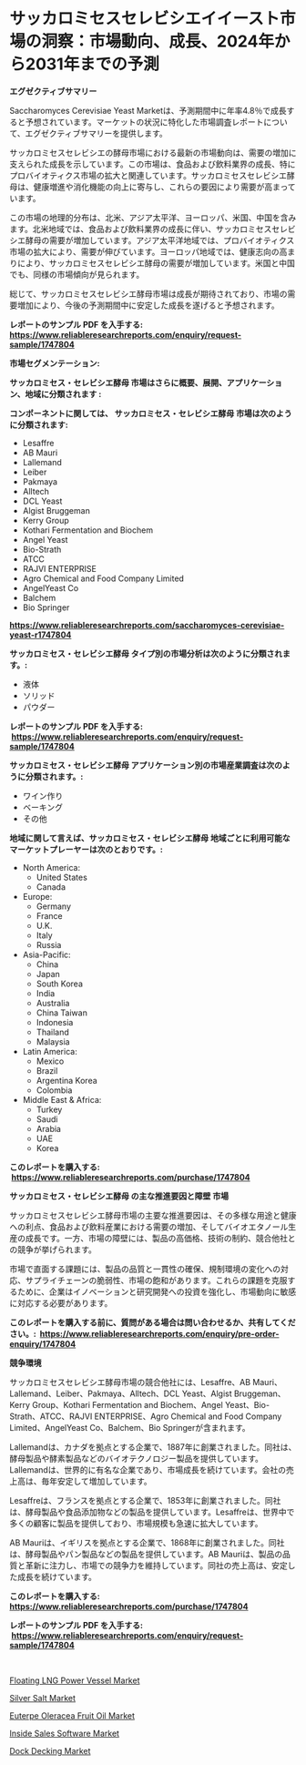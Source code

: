 <p><h1>サッカロミセスセレビシエイイースト市場の洞察：市場動向、成長、2024年から2031年までの予測</h1></p><p><strong>エグゼクティブサマリー</strong></p>
<p><p>Saccharomyces Cerevisiae Yeast Marketは、予測期間中に年率4.8％で成長すると予想されています。マーケットの状況に特化した市場調査レポートについて、エグゼクティブサマリーを提供します。</p><p>サッカロミセスセレビシエの酵母市場における最新の市場動向は、需要の増加に支えられた成長を示しています。この市場は、食品および飲料業界の成長、特にプロバイオティクス市場の拡大と関連しています。サッカロミセスセレビシエ酵母は、健康増進や消化機能の向上に寄与し、これらの要因により需要が高まっています。</p><p>この市場の地理的分布は、北米、アジア太平洋、ヨーロッパ、米国、中国を含みます。北米地域では、食品および飲料業界の成長に伴い、サッカロミセスセレビシエ酵母の需要が増加しています。アジア太平洋地域では、プロバイオティクス市場の拡大により、需要が伸びています。ヨーロッパ地域では、健康志向の高まりにより、サッカロミセスセレビシエ酵母の需要が増加しています。米国と中国でも、同様の市場傾向が見られます。</p><p>総じて、サッカロミセスセレビシエ酵母市場は成長が期待されており、市場の需要増加により、今後の予測期間中に安定した成長を遂げると予想されます。</p></p>
<p><strong>レポートのサンプル PDF を入手する: <a href="https://www.reliableresearchreports.com/enquiry/request-sample/1747804">https://www.reliableresearchreports.com/enquiry/request-sample/1747804</a></strong></p>
<p><strong>市場セグメンテーション:</strong></p>
<p><strong> サッカロミセス・セレビシエ酵母 市場はさらに概要、展開、アプリケーション、地域に分類されます :</strong></p>
<p><strong>コンポーネントに関しては、 サッカロミセス・セレビシエ酵母 市場は次のように分類されます: &nbsp;</strong></p>
<p><ul><li>Lesaffre</li><li>AB Mauri</li><li>Lallemand</li><li>Leiber</li><li>Pakmaya</li><li>Alltech</li><li>DCL Yeast</li><li>Algist Bruggeman</li><li>Kerry Group</li><li>Kothari Fermentation and Biochem</li><li>Angel Yeast</li><li>Bio-Strath</li><li>ATCC</li><li>RAJVI ENTERPRISE</li><li>Agro Chemical and Food Company Limited</li><li>AngelYeast Co</li><li>Balchem</li><li>Bio Springer</li></ul></p>
<p><strong><a href="https://www.reliableresearchreports.com/saccharomyces-cerevisiae-yeast-r1747804">https://www.reliableresearchreports.com/saccharomyces-cerevisiae-yeast-r1747804</a></strong></p>
<p><strong> サッカロミセス・セレビシエ酵母 タイプ別の市場分析は次のように分類されます。:</strong></p>
<p><ul><li>液体</li><li>ソリッド</li><li>パウダー</li></ul></p>
<p><strong>レポートのサンプル PDF を入手する: &nbsp;<a href="https://www.reliableresearchreports.com/enquiry/request-sample/1747804">https://www.reliableresearchreports.com/enquiry/request-sample/1747804</a></strong></p>
<p><strong> サッカロミセス・セレビシエ酵母 アプリケーション別の市場産業調査は次のように分類されます。:</strong></p>
<p><ul><li>ワイン作り</li><li>ベーキング</li><li>その他</li></ul></p>
<p><strong>地域に関して言えば、サッカロミセス・セレビシエ酵母 地域ごとに利用可能なマーケットプレーヤーは次のとおりです。:</strong></p>
<p><ul>
    <li>
        North America:
        <ul>
            <li>United States</li>
            <li>Canada</li>
        </ul>
    </li>
    <li>
        Europe:
        <ul>
            <li>Germany</li>
            <li>France</li>
            <li>U.K.</li>
            <li>Italy</li>
            <li>Russia</li>
        </ul>
    </li>
    <li>
        Asia-Pacific:
        <ul>
            <li>China</li>
            <li>Japan</li>
            <li>South Korea</li>
            <li>India</li>
            <li>Australia</li>
            <li>China Taiwan</li>
            <li>Indonesia</li>
            <li>Thailand</li>
            <li>Malaysia</li>
        </ul>
    </li>
    <li>
        Latin America:
        <ul>
            <li>Mexico</li>
            <li>Brazil</li>
            <li>Argentina Korea</li>
            <li>Colombia</li>
        </ul>
    </li>
    <li>
        Middle East & Africa:
        <ul>
            <li>Turkey</li>
            <li>Saudi</li>
            <li>Arabia</li>
            <li>UAE</li>
            <li>Korea</li>
        </ul>
    </li>
    </ul></p>
<p><strong>このレポートを購入する: &nbsp;<a href="https://www.reliableresearchreports.com/purchase/1747804">https://www.reliableresearchreports.com/purchase/1747804</a></strong></p>
<p><strong>サッカロミセス・セレビシエ酵母 の主な推進要因と障壁 市場</strong></p>
<p><p>サッカロミセスセレビシエ酵母市場の主要な推進要因は、その多様な用途と健康への利点、食品および飲料産業における需要の増加、そしてバイオエタノール生産の成長です。一方、市場の障壁には、製品の高価格、技術の制約、競合他社との競争が挙げられます。</p><p>市場で直面する課題には、製品の品質と一貫性の確保、規制環境の変化への対応、サプライチェーンの脆弱性、市場の飽和があります。これらの課題を克服するために、企業はイノベーションと研究開発への投資を強化し、市場動向に敏感に対応する必要があります。</p></p>
<p><strong>このレポートを購入する前に、質問がある場合は問い合わせるか、共有してください。:&nbsp; <a href="https://www.reliableresearchreports.com/enquiry/pre-order-enquiry/1747804">https://www.reliableresearchreports.com/enquiry/pre-order-enquiry/1747804</a></strong></p>
<p><strong>競争環境</strong></p>
<p><p>サッカロミセスセレビシエ酵母市場の競合他社には、Lesaffre、AB Mauri、Lallemand、Leiber、Pakmaya、Alltech、DCL Yeast、Algist Bruggeman、Kerry Group、Kothari Fermentation and Biochem、Angel Yeast、Bio-Strath、ATCC、RAJVI ENTERPRISE、Agro Chemical and Food Company Limited、AngelYeast Co、Balchem、Bio Springerが含まれます。 </p><p>Lallemandは、カナダを拠点とする企業で、1887年に創業されました。同社は、酵母製品や酵素製品などのバイオテクノロジー製品を提供しています。Lallemandは、世界的に有名な企業であり、市場成長を続けています。会社の売上高は、毎年安定して増加しています。 </p><p>Lesaffreは、フランスを拠点とする企業で、1853年に創業されました。同社は、酵母製品や食品添加物などの製品を提供しています。Lesaffreは、世界中で多くの顧客に製品を提供しており、市場規模も急速に拡大しています。 </p><p>AB Mauriは、イギリスを拠点とする企業で、1868年に創業されました。同社は、酵母製品やパン製品などの製品を提供しています。AB Mauriは、製品の品質と革新に注力し、市場での競争力を維持しています。同社の売上高は、安定した成長を続けています。</p></p>
<p><strong>このレポートを購入する: &nbsp; <a href="https://www.reliableresearchreports.com/purchase/1747804">https://www.reliableresearchreports.com/purchase/1747804</a></strong></p>
<p><strong>レポートのサンプル PDF を入手する: &nbsp;<a href="https://www.reliableresearchreports.com/enquiry/request-sample/1747804">https://www.reliableresearchreports.com/enquiry/request-sample/1747804</a></strong><strong></strong></p>
<p>&nbsp;</p>
<p><p><a href="https://view.publitas.com/reportprime-1/floating-lng-power-vessel-market-the-key-to-successful-business-strategy-forecast-till-2031/">Floating LNG Power Vessel Market</a></p><p><a href="https://www.linkedin.com/pulse/silver-salt-market-analysis-size-global-industry-overview-p0qbe?trackingId=zrKuNAqo%2FSdHPN9q2VRTVQ%3D%3D">Silver Salt Market</a></p><p><a href="https://www.linkedin.com/pulse/euterpe-oleracea-fruit-oil-market-research-report-provides-thorough-102me?trackingId=0iTc%2BtnDj3G%2BabjZBmTsLA%3D%3D">Euterpe Oleracea Fruit Oil Market</a></p><p><a href="https://github.com/dringals/Market-Research-Report-List-3/blob/main/inside-sales-software-market.md">Inside Sales Software Market</a></p><p><a href="https://issuu.com/reportprime-2/docs/dock-decking-market-size-2030.pptx">Dock Decking Market</a></p></p>